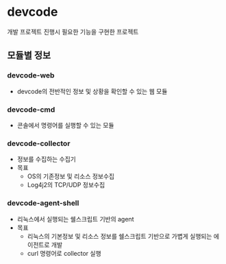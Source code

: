 # devcode
개발 프로젝트 진행시 필요한 기능을 구현한 프로젝트

## 모듈별 정보
### devcode-web
* devcode의 전반적인 정보 및 상황을 확인할 수 있는 웹 모듈

### devcode-cmd
* 콘솔에서 명령어를 실행할 수 있는 모듈

### devcode-collector
* 정보를 수집하는 수집기
* 목표
  - OS의 기존정보 및 리소스 정보수집
  - Log4j2의 TCP/UDP 정보수집

### devcode-agent-shell
* 리눅스에서 실행되는 쉘스크립트 기반의 agent
* 목표
  - 리눅스의 기본정보 및 리소스 정보를 쉘스크립트 기반으로 가볍게 실행되는 에이전트로 개발
  - curl 명령어로 collector 실행